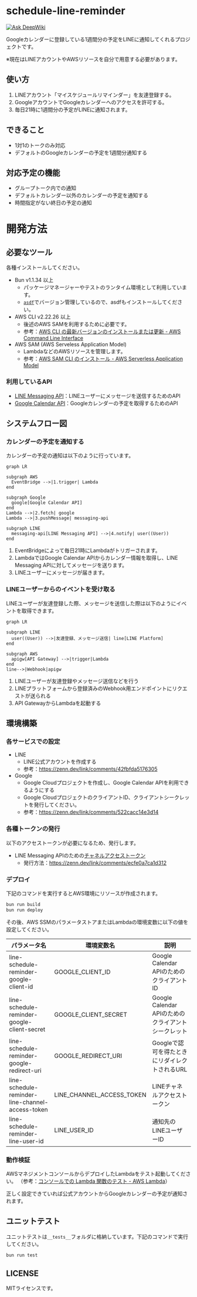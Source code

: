 # schedule-line-reminder

[![Ask DeepWiki](https://deepwiki.com/badge.svg)](https://deepwiki.com/yuma-ito-bd/schedule-line-reminder)

Googleカレンダーに登録している1週間分の予定をLINEに通知してくれるプロジェクトです。

※現在はLINEアカウントやAWSリソースを自分で用意する必要があります。

## 使い方

1. LINEアカウント「マイスケジュールリマインダー」を友達登録する。
2. GoogleアカウントでGoogleカレンダーへのアクセスを許可する。
3. 毎日21時に1週間分の予定がLINEに通知されます。

## できること

- 1対1のトークのみ対応
- デフォルトのGoogleカレンダーの予定を1週間分通知する

## 対応予定の機能

- グループトーク内での通知
- デフォルトカレンダー以外のカレンダーの予定を通知する
- 時間指定がない終日の予定の通知

# 開発方法

## 必要なツール

各種インストールしてください。

- Bun v1.1.34 以上
  - パッケージマネージャーやテストのランタイム環境として利用しています。
  - [`asdf`](https://asdf-vm.com/)でバージョン管理しているので、asdfもインストールしてください。
- AWS CLI v2.22.26 以上
  - 後述のAWS SAMを利用するために必要です。
  - 参考：[AWS CLI の最新バージョンのインストールまたは更新 - AWS Command Line Interface](https://docs.aws.amazon.com/ja_jp/cli/latest/userguide/getting-started-install.html)
- AWS SAM (AWS Serveless Application Model)
  - LambdaなどのAWSリソースを管理します。
  - 参考：[AWS SAM CLI のインストール - AWS Serverless Application Model](https://docs.aws.amazon.com/ja_jp/serverless-application-model/latest/developerguide/install-sam-cli.html)

### 利用しているAPI

- [LINE Messaging API](https://developers.line.biz/ja/docs/messaging-api/overview/)：LINEユーザーにメッセージを送信するためのAPI
- [Google Calendar API](https://developers.google.com/calendar/api/guides/overview?hl=ja)：Googleカレンダーの予定を取得するためのAPI

## システムフロー図

### カレンダーの予定を通知する
カレンダーの予定の通知は以下のように行っています。

```mermaid
graph LR

subgraph AWS
  EventBridge -->|1.trigger| Lambda
end

subgraph Google
  google[Google Calendar API]
end
Lambda -->|2.fetch| google
Lambda -->|3.pushMessage| messaging-api

subgraph LINE
  messaging-api[LINE Messaging API] -->|4.notify| user((User))
end
```

1. EventBridgeによって毎日21時にLambdaがトリガーされます。
2. LambdaではGoogle Calendar APIからカレンダー情報を取得し、LINE Messaging APIに対してメッセージを送ります。
3. LINEユーザーにメッセージが届きます。

### LINEユーザーからのイベントを受け取る

LINEユーザーが友達登録した際、メッセージを送信した際は以下のようにイベントを取得できます。

```mermaid
graph LR

subgraph LINE
  user((User)) -->|友達登録、メッセージ送信| line[LINE Platform]
end

subgraph AWS
  apigw[API Gateway] -->|trigger|Lambda
end
line-->|Webhook|apigw
```

1. LINEユーザーが友達登録やメッセージ送信などを行う
2. LINEプラットフォームから登録済みのWebhook用エンドポイントにリクエストが送られる
3. API GatewayからLambdaを起動する

## 環境構築

### 各サービスでの設定

- LINE
  - LINE公式アカウントを作成する
  - 参考：https://zenn.dev/link/comments/42fbfda5176305
- Google
  - Google Cloudプロジェクトを作成し、Google Calendar APIを利用できるようにする
  - Google CloudプロジェクトのクライアントID、クライアントシークレットを発行してください。
  - 参考：https://zenn.dev/link/comments/522cacc14e3d14

### 各種トークンの発行
以下のアクセストークンが必要になるため、発行します。

- LINE Messaging APIのための[チャネルアクセストークン](https://developers.line.biz/ja/docs/messaging-api/generate-json-web-token/)
  - 発行方法：https://zenn.dev/link/comments/ecfe0a7ca1d312

### デプロイ

下記のコマンドを実行するとAWS環境にリソースが作成されます。

```bash
bun run build
bun run deploy
```

その後、AWS SSMのパラメータストアまたはLambdaの環境変数に以下の値を設定してください。

パラメータ名 | 環境変数名 | 説明
---|---|---
line-schedule-reminder-google-client-id | GOOGLE_CLIENT_ID | Google Calendar APIのためのクライアントID
line-schedule-reminder-google-client-secret | GOOGLE_CLIENT_SECRET | Google Calendar APIのためのクライアントシークレット 
line-schedule-reminder-google-redirect-uri | GOOGLE_REDIRECT_URI | Googleで認可を得たときにリダイレクトされるURL
line-schedule-reminder-line-channel-access-token | LINE_CHANNEL_ACCESS_TOKEN | LINEチャネルアクセストークン
line-schedule-reminder-line-user-id | LINE_USER_ID | 通知先のLINEユーザーID

### 動作検証

AWSマネジメントコンソールからデプロイしたLambdaをテスト起動してください。
（参考：[コンソールでの Lambda 関数のテスト - AWS Lambda](https://docs.aws.amazon.com/ja_jp/lambda/latest/dg/testing-functions.html)）

正しく設定できていれば公式アカウントからGoogleカレンダーの予定が通知されます。

## ユニットテスト

ユニットテストは`__tests__`フォルダに格納しています。下記のコマンドで実行してください。

```bash
bun run test
```

## LICENSE

MITライセンスです。
